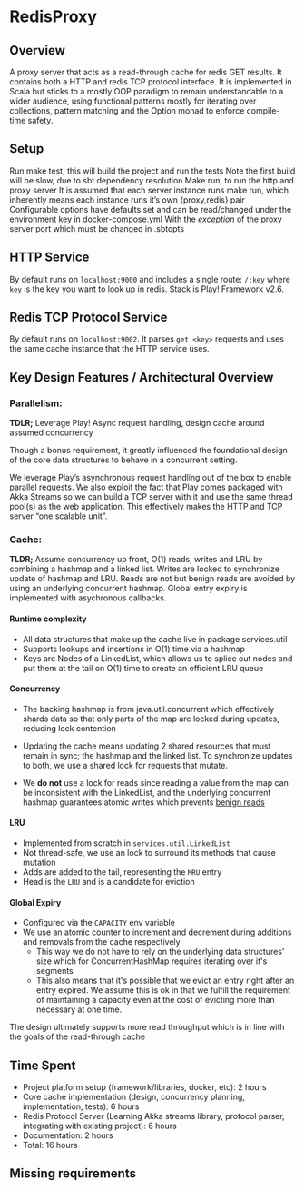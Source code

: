# RedisProxy

## Overview
A proxy server that acts as a read-through cache for redis GET results. It contains both a HTTP and redis TCP protocol interface. It is implemented in Scala but sticks to a mostly OOP paradigm to remain understandable to a wider audience, using functional patterns mostly for iterating over collections, pattern matching and the Option monad to enforce compile-time safety. 

## Setup
Run make test, this will build the project and run the tests
Note the first build will be slow, due to sbt dependency resolution
Make run, to run the http and proxy server
It is assumed that each server instance runs make run, which inherently means each instance runs it’s own {proxy,redis} pair
Configurable options have defaults set and can be read/changed under the environment key in docker-compose.yml
With the *exception* of the proxy server port which must be changed in .sbtopts

## HTTP Service
By default runs on `localhost:9000` and includes a single route: `/:key` where `key` is the key you want to look up in redis. Stack is Play! Framework v2.6.

## Redis TCP Protocol Service
By default runs on `localhost:9002`. It parses `get <key>` requests and uses the same cache instance that the HTTP service uses.

## Key Design Features / Architectural Overview

### Parallelism:
**TDLR;** Leverage Play! Async request handling, design cache around assumed concurrency
  
Though a bonus requirement, it greatly influenced the foundational design of the core data structures to behave in a concurrent setting. 

We leverage Play’s asynchronous request handling out of the box to enable parallel requests. We also exploit the fact that Play comes packaged with Akka Streams so we can build a TCP server with it and use the same thread pool(s) as the web application. This effectively makes the HTTP and TCP server “one scalable unit”.

### Cache:
**TLDR;** Assume concurrency up front, O(1) reads, writes and LRU by combining a hashmap and a linked list. Writes are locked to synchronize update of hashmap and LRU. Reads are not but benign reads are avoided by using an underlying concurrent hashmap. Global entry expiry is implemented with asychronous callbacks.

#### Runtime complexity
* All data structures that make up the cache live in package services.util
* Supports lookups and insertions in O(1) time via a hashmap
* Keys are Nodes of a LinkedList, which allows us to splice out nodes and put them at the tail on O(1) time to create an efficient LRU queue

#### Concurrency
* The backing hashmap is from java.util.concurrent which effectively shards data so that only parts of the map are locked during updates, reducing lock contention

* Updating the cache means updating 2 shared resources that must remain in sync; the hashmap and the linked list.
To synchronize updates to both, we use a shared lock for requests that mutate.

* We **do not** use a lock for reads since reading a value from the map can be inconsistent with the LinkedList, and the underlying concurrent hashmap guarantees atomic writes which prevents [benign reads](https://bartoszmilewski.com/2014/10/01/benign-data-races-2/)

#### LRU

* Implemented from scratch in `services.util.LinkedList`
* Not thread-safe, we use an lock to surround its methods that cause mutation
* Adds are added to the tail, representing the `MRU` entry
* Head is the `LRU` and is a candidate for eviction

#### Global Expiry

* Configured via the `CAPACITY` env variable
* We use an atomic counter to increment and decrement during additions and removals from the cache respectively
  * This way we do not have to rely on the underlying data structures' size which for ConcurrentHashMap requires iterating over it's segments
  * This also means that it's possible that we evict an entry right after an entry expired. We assume this is ok in that we fulfill the requirement of maintaining a capacity even at the cost of evicting more than necessary at one time.

The design ultimately supports more read throughput which is in line with the goals of the read-through cache


## Time Spent
* Project platform setup (framework/libraries, docker, etc): 2 hours
* Core cache implementation (design, concurrency planning, implementation, tests): 6 hours
* Redis Protocol Server (Learning Akka streams library, protocol parser, integrating with existing project): 6 hours
* Documentation: 2 hours
* Total: 16 hours

## Missing requirements


